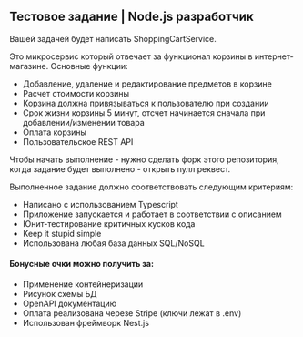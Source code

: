 ## Тестовое задание | Node.js разработчик 
Вашей задачей будет написать ShoppingCartService. 

Это микросервис который отвечает за функционал корзины в интернет-магазине.
Основные функции:
- Добавление, удаление и редактирование предметов в корзине
- Расчет стоимости корзины
- Корзина должна привязываться к пользователю при создании
- Срок жизни корзины 5 минут, отсчет начинается сначала при добавлении/изменении товара
- Оплата корзины
- Пользовательское REST API

Чтобы начать выполнение - нужно сделать форк этого репозитория, когда задание будет выполнено - открыть пулл реквест. 

Выполненное задание должно соответствовать следующим критериям:
- Написано с использованием Typescript
- Приложение запускается и работает в соответствии с описанием
- Юнит-тестирование критичных кусков кода
- Keep it stupid simple
- Использована любая база данных SQL/NoSQL

#### Бонусные очки можно получить за:
- Применение контейнеризации
- Рисунок схемы БД
- OpenAPI документацию
- Оплата реализована черезе Stripe (ключи лежат в .env)
- Использован фреймворк Nest.js
